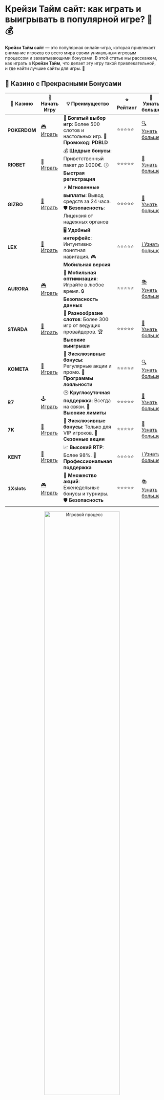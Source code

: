 # Крейзи Тайм сайт: как играть и выигрывать в популярной игре? 🎰💰

**Крейзи Тайм сайт** — это популярная онлайн-игра, которая привлекает внимание игроков со всего мира своим уникальным игровым процессом и захватывающими бонусами. В этой статье мы расскажем, как играть в **Крейзи Тайм**, что делает эту игру такой привлекательной, и где найти лучшие сайты для игры. 🚀

## 🌟 Казино с Прекрасными Бонусами

| 🎲 **Казино** | 🔗 **Начать Игру** | 💡 **Преимущество** | ⭐ **Рейтинг** | 🔗 **Узнать больше** |
|--------------|---------------------|---------------------|----------------|----------------------|
| **POKERDOM**  | [🎮 Играть](https://brandplay.link/4k77v2yx) | 🎉 **Богатый выбор игр**: Более 500 слотов и настольных игр. 🎁 **Промокод**: **PDBLD** | ⭐⭐⭐⭐⭐ | [🔍 Узнать больше](https://brandplay.link/4k77v2yx) |
| **RIOBET**    | [🎰 Играть](https://brandplay.link/7xBLTPyj) | 💰 **Щедрые бонусы**: Приветственный пакет до 1000€. 🕒 **Быстрая регистрация** | ⭐⭐⭐⭐⭐ | [📖 Узнать больше](https://brandplay.link/7xBLTPyj) |
| **GIZBO**     | [🎲 Играть](https://brandplay.link/bprXw4YV) | ⚡ **Мгновенные выплаты**: Вывод средств за 24 часа. 🛡️ **Безопасность**: Лицензия от надежных органов | ⭐⭐⭐⭐⭐ | [📝 Узнать больше](https://brandplay.link/bprXw4YV) |
| **LEX**       | [🤑 Играть](https://brandplay.link/zW4hdDFV) | 🖥️ **Удобный интерфейс**: Интуитивно понятная навигация. 🎮 **Мобильная версия** | ⭐⭐⭐⭐⭐ | [ℹ️ Узнать больше](https://brandplay.link/zW4hdDFV) |
| **AURORA**    | [🎮 Играть](https://10trafic-stat2.com/click/668546556bcc6313411604bd/6766/13032/subaccount) | 📱 **Мобильная оптимизация**: Играйте в любое время. 🔒 **Безопасность данных** | ⭐⭐⭐⭐⭐ | [📚 Узнать больше](https://10trafic-stat2.com/click/668546556bcc6313411604bd/6766/13032/subaccount) |
| **STARDА**    | [🎯 Играть](https://brandplay.link/fB7xwRFL) | 🎰 **Разнообразие слотов**: Более 300 игр от ведущих провайдеров. 🏆 **Высокие выигрыши** | ⭐⭐⭐⭐⭐ | [🔎 Узнать больше](https://brandplay.link/fB7xwRFL) |
| **KOMETA**    | [🎰 Играть](https://brandplay.link/8ZymQJV8) | 🎁 **Эксклюзивные бонусы**: Регулярные акции и промо. 🔄 **Программы лояльности** | ⭐⭐⭐⭐⭐ | [🔍 Узнать больше](https://brandplay.link/8ZymQJV8) |
| **R7**        | [🕹️ Играть](https://brandplay.link/bMd3Yjsw) | 🕒 **Круглосуточная поддержка**: Всегда на связи. 💸 **Высокие лимиты** | ⭐⭐⭐⭐⭐ | [📖 Узнать больше](https://brandplay.link/bMd3Yjsw) |
| **7K**        | [🎲 Играть](https://brandplay.link/BvQyFShp) | 🌟 **Эксклюзивные бонусы**: Только для VIP игроков. 🎉 **Сезонные акции** | ⭐⭐⭐⭐⭐ | [📝 Узнать больше](https://brandplay.link/BvQyFShp) |
| **KENT**      | [🤑 Играть](https://brandplay.link/Fv2WP3js) | 📈 **Высокий RTP**: Более 98%. 💼 **Профессиональная поддержка** | ⭐⭐⭐⭐⭐ | [ℹ️ Узнать больше](https://brandplay.link/Fv2WP3js) |
| **1Xslots**   | [🎮 Играть](https://brandplay.link/hSB1khtr) | 🎉 **Множество акций**: Еженедельные бонусы и турниры. 🛡️ **Безопасность** | ⭐⭐⭐⭐⭐ | [📚 Узнать больше](https://brandplay.link/hSB1khtr) |

<div align="center"> <img src="https://i.pinimg.com/originals/1d/b3/25/1db325483acbe642c6d4e6fdd73a4988.gif" alt="Игровой процесс" width="70%"> </div>
---

## 🚀 Быстрые Выигрыши и Поддержка

| 🎲 **Казино** | 🔗 **Начать Игру** | 💡 **Преимущество** | ⭐ **Рейтинг** | 🔗 **Узнать больше** |
|--------------|---------------------|---------------------|----------------|----------------------|
| **GAMA**      | [🎯 Играть](https://brandplay.link/j6NMKsDz) | 🔍 **Интуитивный интерфейс**: Легкость использования. 🏅 **Престижные турниры** | ⭐⭐⭐⭐☆ | [🔎 Узнать больше](https://brandplay.link/j6NMKsDz) |
| **ONION**     | [🎰 Играть](https://brandplay.link/zBGRVpQ9) | 🤑 **Низкие ставки**: Идеально для начинающих. 🔄 **Быстрые выводы** | ⭐⭐⭐⭐☆ | [🔍 Узнать больше](https://brandplay.link/zBGRVpQ9) |
| **ЧЕМПИОН**   | [🕹️ Играть](https://temon-gter.cfd/go/lRq?p80412p304504pcc44t17455) | 🏅 **Лояльная программа**: Награды за активность. 🎁 **Ежемесячные бонусы** | ⭐⭐⭐⭐☆ | [📖 Узнать больше](https://temon-gter.cfd/go/lRq?p80412p304504pcc44t17455) |
| **VAVADA**    | [🎲 Играть](https://vavadapartner.pro/?promo=ea5c9275-6854-4505-94fc-95ab18221945-linkb2) | 🚀 **Быстрая регистрация**: Начните играть мгновенно. 🔐 **Безопасные транзакции** | ⭐⭐⭐⭐☆ | [📝 Узнать больше](https://vavadapartner.pro/?promo=ea5c9275-6854-4505-94fc-95ab18221945-linkb2) |
| **FRIENDS**   | [🤑 Играть](https://gofriends.mba/linkb2) | 🤝 **Социальные игры**: Играйте с друзьями. 🌐 **Мультиплатформенность** | ⭐⭐⭐⭐☆ | [ℹ️ Узнать больше](https://gofriends.mba/linkb2) |
| **1WIN**      | [🎮 Играть](https://brandplay.link/smXVpBbG) | 🏆 **Спортивные ставки**: Широкий выбор видов спорта. 💵 **Высокие коэффициенты** | ⭐⭐⭐⭐☆ | [📚 Узнать больше](https://brandplay.link/smXVpBbG) |
| **DRIP**      | [🎯 Играть](https://drp-ircp01.com/c07e6a3db) | 🌐 **Инновационные игры**: Новейшие игровые технологии. 🛡️ **Высокая безопасность** | ⭐⭐⭐⭐☆ | [🔎 Узнать больше](https://drp-ircp01.com/c07e6a3db) |
| **JOYCASINO** | [🎰 Играть](https://rpc30.call2me.pro/?/ru/registration?apkpop=0&partner=p24970p3291217pc98f) | 🎁 **Приятные бонусы**: Ежедневные акции и подарки. 🕹️ **Разнообразие игр** | ⭐⭐⭐⭐☆ | [🔍 Узнать больше](https://rpc30.call2me.pro/?/ru/registration?apkpop=0&partner=p24970p3291217pc98f) |
| **PLAYFORTUNA** | [🎮 Играть](https://fortunapromo.net/alt/playfortuna/registration?0dc4a9362a71feb7e3f165fb8e766f70) | 🎉 **Регулярные акции**: Бонусы, фриспины и многое другое. 🏅 **Турниры** | ⭐⭐⭐⭐☆ | [📚 Узнать больше](https://fortunapromo.net/alt/playfortuna/registration?0dc4a9362a71feb7e3f165fb8e766f70) |
| **SYKAA**     | [🤑 Играть](https://s-two-way.com/?source=linkb2&pid=30697) | 💸 **Доступные ставки**: Идеально для новичков. 🎁 **Щедрые бонусы** | ⭐⭐⭐⭐☆ | [🔍 Узнать больше](https://s-two-way.com/?source=linkb2&pid=30697) |

<div align="center"> <img src="https://i.pinimg.com/originals/1d/b3/25/1db325483acbe642c6d4e6fdd73a4988.gif" alt="Игровой процесс" width="70%"> </div>

![Крейзи Тайм](https://i.pinimg.com/originals/a9/29/6e/a9296ea1cf6a7c20a985e593451f0323.png)

## Что такое Крейзи Тайм?

**Крейзи Тайм** — это игра, в которой игроки делают ставки на вращающийся колесо, состоящее из различных секторов, каждый из которых соответствует определенному множителю. Игра проста в освоении и привлекает большое количество игроков благодаря динамичному игровому процессу и шансам на крупные выигрыши.

### Преимущества игры в Крейзи Тайм:

1. **Простота правил** 📜  
   В игре **Крейзи Тайм** не нужно быть экспертом, чтобы начать. Суть игры заключается в ставке на сектор колеса, а затем — в ожидании его вращения. Все очень просто!

2. **Захватывающие бонусы** 🎉  
   Помимо стандартных секторов с множителями, в игре есть уникальные бонусные раунды, такие как "Cash Hunt", "Coin Flip", "Pachinko" и "Crazy Time". Каждый из них предлагает шанс на дополнительные выигрыши.

3. **Высокие шансы на выигрыш** 💸  
   В **Крейзи Тайм** каждый сектор на колесе имеет свой множитель, и в зависимости от того, куда попадет стрелка, вы можете выиграть от нескольких десятков до миллионов долларов!

## Как играть на сайте Крейзи Тайм?

1. **Выбор онлайн-казино** 🌐  
   Выберите надежное онлайн-казино, которое предлагает **Крейзи Тайм**. Примером таких казино являются **Pokerdom**, **Riobet**, **Kometa** и другие. Эти казино гарантируют безопасность и честность игры.

2. **Регистрация на сайте** 📝  
   Для того чтобы начать игру, необходимо пройти регистрацию на выбранном сайте. Многие казино предлагают бонусы за регистрацию, что позволяет вам начать играть без риска для своих средств.

3. **Выбор ставки и запуск колеса** 🏁  
   После того как вы зарегистрировались и пополнили свой счет, выберите сектор, на который хотите поставить, и дождитесь вращения колеса. Выигрыш зависит от того, на какой сектор упадет стрелка.

## ТОП-5 сайтов для игры в Крейзи Тайм

Вот список лучших сайтов для игры в **Крейзи Тайм**, где можно испытать удачу:

| Рейтинг | Казино         | Лицензия       | Доступные игры             | Бонусы                 | Репутация  |
|---------|----------------|----------------|----------------------------|------------------------|------------|
| ⭐⭐⭐⭐⭐  | **Pokerdom**    | Curacao        | Крейзи Тайм, слоты, покер  | Бесплатные фриспины     | Отличная  |
| ⭐⭐⭐⭐⭐  | **Riobet**      | Malta          | Крейзи Тайм, рулетка, слоты| 100% на депозит         | Отличная  |
| ⭐⭐⭐⭐   | **Kometa**      | Curacao        | Крейзи Тайм, слоты         | 200% бонус на депозит   | Хорошая   |
| ⭐⭐⭐⭐   | **Gizbo**       | Curacao        | Крейзи Тайм, рулетка       | Бонусы на депозиты      | Хорошая   |
| ⭐⭐⭐⭐   | **7K**          | Curacao        | Крейзи Тайм, слоты         | Высокие бонусы          | Отличная  |

## Как выиграть в Крейзи Тайм?

Хотя **Крейзи Тайм** — это игра с элементами случайности, есть несколько советов, которые могут помочь вам увеличить шансы на победу:

1. **Используйте стратегию ставок** 🎲  
   Многие игроки применяют стратегию ставок, такую как "Мартингейл", чтобы минимизировать потери. Однако важно помнить, что в азартных играх всегда есть элемент случайности.

2. **Следите за бонусными раундами** 🎁  
   Не забывайте, что в игре есть бонусные раунды с большими множителями, которые могут значительно увеличить ваш выигрыш. Следите за ними и ставьте на них, если это возможно.

3. **Управляйте своим банкроллом** 💰  
   Устанавливайте лимиты на свои ставки и не ставьте больше, чем можете себе позволить. Азартные игры должны приносить удовольствие, а не разорение.

## Заключение

**Крейзи Тайм сайт** — это захватывающее и динамичное развлечение для всех любителей азартных игр. **Pokerdom**, **Riobet**, **Kometa**, **Gizbo** и **7K** предлагают игрокам возможность испытать удачу в **Крейзи Тайм** с реальными шансами на выигрыш. Не забывайте следовать нашей стратегии, управлять банкроллом и наслаждаться игрой! 🎉🍀
